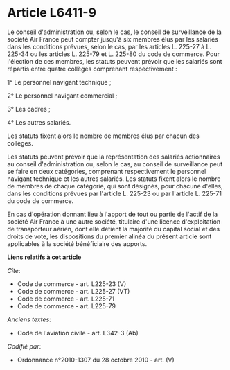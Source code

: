 # Article L6411-9

Le conseil d'administration ou, selon le cas, le conseil de surveillance de la société Air France peut compter jusqu'à six
membres élus par les salariés dans les conditions prévues, selon le cas, par les articles L. 225-27 à L. 225-34 ou les
articles L. 225-79 et L. 225-80 du code de commerce. Pour l'élection de ces membres, les statuts peuvent prévoir que les
salariés sont répartis entre quatre collèges comprenant respectivement : 

1° Le personnel navigant technique ; 

2° Le personnel navigant commercial ; 

3° Les cadres ; 

4° Les autres salariés. 

Les statuts fixent alors le nombre de membres élus par chacun des collèges. 

Les statuts peuvent prévoir que la représentation des salariés actionnaires au conseil d'administration ou, selon le cas, au
conseil de surveillance peut se faire en deux catégories, comprenant respectivement le personnel navigant technique et les
autres salariés. Les statuts fixent alors le nombre de membres de chaque catégorie, qui sont désignés, pour chacune d'elles,
dans les conditions prévues par l'article L. 225-23 ou par l'article L. 225-71 du code de commerce. 

En cas d'opération donnant lieu à l'apport de tout ou partie de l'actif de la société Air France à une autre société,
titulaire d'une licence d'exploitation de transporteur aérien, dont elle détient la majorité du capital social et des droits
de vote, les dispositions du premier alinéa du présent article sont applicables à la société bénéficiaire des apports.

**Liens relatifs à cet article**

_Cite_:

  - Code de commerce - art. L225-23 (V)
  - Code de commerce - art. L225-27 (VT)
  - Code de commerce - art. L225-71
  - Code de commerce - art. L225-79

_Anciens textes_:

  - Code de l'aviation civile - art. L342-3 (Ab)

_Codifié par_:

  - Ordonnance n°2010-1307 du 28 octobre 2010 - art. (V)
